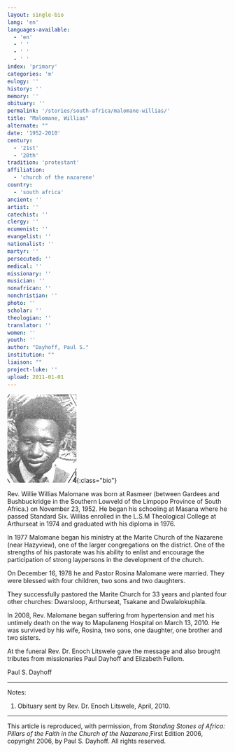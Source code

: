 ```yaml
---
layout: single-bio
lang: 'en'
languages-available:
  - 'en'
  - ' '
  - ' '
  - ' '
index: 'primary'
categories: 'm'
eulogy: ''
history: ''
memory: ''
obituary: ''
permalink: '/stories/south-africa/malomane-willias/'
title: "Malomane, Willias"
alternate: ""
date: '1952-2010'
century:
  - '21st'
  - '20th'
tradition: 'protestant'
affiliation:
  - 'church of the nazarene'
country:
  - 'south africa'
ancient: ''
artist: ''
catechist: ''
clergy: ''
ecumenist: ''
evangelist: ''
nationalist: ''
martyr: ''
persecuted: ''
medical: ''
missionary: ''
musician: ''
nonafrican: ''
nonchristian: ''
photo: ''
scholar: ''
theologian: ''
translator: ''
women: ''
youth: ''
author: "Dayhoff, Paul S."
institution: ""
liaison: ""
project-luke: ''
upload: 2011-01-01
---
```


![Willias Malomane](/images/bio-pics/southafrica/malomane-willias/malomane_willias.jpg){:class="bio"}

Rev. Willie Willias Malomane was born at Rasmeer (between Gardees and Bushbuckridge in the Southern Lowveld of the Limpopo Province of South Africa.) on November 23, 1952. He began his schooling at Masana where he passed Standard Six. Willias enrolled in the L.S.M Theological College at Arthurseat in 1974 and graduated with his diploma in 1976.

In 1977 Malomane began his ministry at the Marite Church of the Nazarene (near Hazyview), one of the larger congregations on the district. One of the strengths of his pastorate was his ability to enlist and encourage the participation of strong laypersons in the development of the church.

On December 16, 1978 he and Pastor Rosina Malomane were married. They were blessed with four children, two sons and two daughters.

They successfully pastored the Marite Church for 33 years and planted four other churches: Dwarsloop, Arthurseat, Tsakane and Dwalalokuphila.

In 2008, Rev. Malomane began suffering from hypertension and met his untimely death on the way to Mapulaneng Hospital on March 13, 2010. He was survived by his wife, Rosina, two sons, one daughter, one brother and two sisters.

At the funeral Rev. Dr. Enoch Litswele gave the message and also brought tributes from missionaries Paul Dayhoff and Elizabeth Fullom.

Paul S. Dayhoff

---

Notes:

1. Obituary sent by Rev. Dr. Enoch Litswele, April, 2010.

---

This article is reproduced, with permission, from *Standing Stones of Africa: Pillars of the Faith in the Church of the Nazarene*,First Edition 2006, copyright 2006, by Paul S. Dayhoff.  All rights reserved.